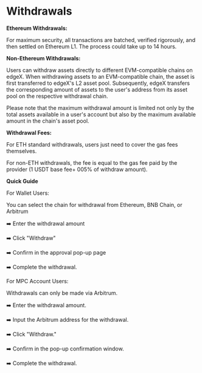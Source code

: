 # Withdrawals

**Ethereum Withdrawals:**

For maximum security, all transactions are batched, verified rigorously, and then settled on Ethereum L1. The process could take up to 14 hours.



**Non-Ethereum Withdrawals:**

Users can withdraw assets directly to different EVM-compatible chains on edgeX. When withdrawing assets to an EVM-compatible chain, the asset is first transferred to edgeX's L2 asset pool. Subsequently, edgeX transfers the corresponding amount of assets to the user's address from its asset pool on the respective withdrawal chain.

Please note that the maximum withdrawal amount is limited not only by the total assets available in a user's account but also by the maximum available amount in the chain's asset pool.



**Withdrawal Fees:**

For ETH standard withdrawals, users just need to cover the gas fees themselves.

For non-ETH withdrawals, the fee is equal to the gas fee paid by the provider (1 USDT base fee+ 005% of withdraw amount).



**Quick Guide**

For Wallet Users:

You can select the chain for withdrawal from Ethereum, BNB Chain, or Arbitrum

➡️ Enter the withdrawal amount

➡️ Click "Withdraw"

➡️ Confirm in the approval pop-up page

➡️ Complete the withdrawal.

For MPC Account Users:

Withdrawals can only be made via Arbitrum.

➡️ Enter the withdrawal amount.

➡️ Input the Arbitrum address for the withdrawal.

➡️ Click "Withdraw."

➡️ Confirm in the pop-up confirmation window.

➡️ Complete the withdrawal.
